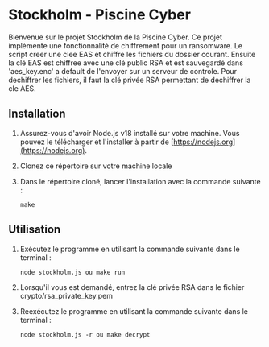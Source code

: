 
# Stockholm - Piscine Cyber

Bienvenue sur le projet Stockholm de la Piscine Cyber. Ce projet implémente une fonctionnalité de chiffrement pour un ransomware.
Le script creer une clee EAS et chiffre les fichiers du dossier courant.
Ensuite la clé EAS est chiffree avec une clé public RSA et est sauvegardé dans 'aes_key.enc' a default de l'envoyer sur un serveur de controle.
Pour dechiffrer les fichiers, il faut la clé privée RSA permettant de dechiffrer la cle AES.

## Installation

1. Assurez-vous d'avoir Node.js v18 installé sur votre machine. Vous pouvez le télécharger et l'installer à partir de [https://nodejs.org](https://nodejs.org).

2. Clonez ce répertoire sur votre machine locale

3. Dans le répertoire cloné, lancer l'installation avec la commande suivante :
   ```
   make
   ```

## Utilisation

1. Exécutez le programme en utilisant la commande suivante dans le terminal :
   ```
   node stockholm.js ou make run
   ```

2. Lorsqu'il vous est demandé, entrez la clé privée RSA dans le fichier crypto/rsa_private_key.pem

3. Reexécutez le programme en utilisant la commande suivante dans le terminal :
   ```
   node stockholm.js -r ou make decrypt
   ```


